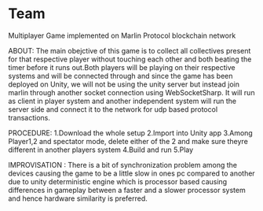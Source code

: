 # Team
Multiplayer Game implemented on Marlin Protocol blockchain network

ABOUT:
The main obejctive of this game is to collect all collectives present for that respective player without touching each other and both
beating the timer before it runs out.Both players will be playing on their respective systems and will be connected through and 
since the game has been deployed on Unity, we will not be using the unity server but instead join marlin through another socket connection
using WebSocketSharp. It will run as client in player system and another independent system will run the server side and connect it to the network 
for udp based protocol transactions.

PROCEDURE:
1.Download the whole setup
2.Import into Unity app
3.Among Player1,2 and spectator mode, delete either of the 2 and make sure theyre different in another players system
4.Build and run
5.Play 

IMPROVISATION : 
There is a bit of synchronization problem among the devices causing the game to be a little slow in ones pc compared to another due to 
unity deterministic engine which is processor based causing differences in gameplay between a faster and a slower processor system and hence 
hardware similarity is preferred.



